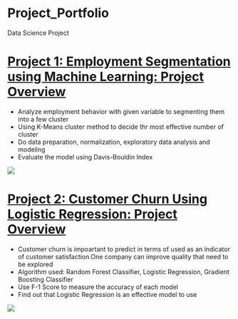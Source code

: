 # Project_Portfolio
Data Science Project 

# [Project 1: Employment Segmentation using Machine Learning: Project Overview](https://github.com/novitayldbrs/clusteringemployee)
* Analyze employment behavior with given variable to segmenting them into a few cluster 
* Using K-Means cluster method to decide thr most effective number of cluster 
* Do data preparation, normalization, exploratory data analysis and modeling
* Evaluate the model using Davis-Bouldin Index

![](/images/blob/main/Clustering.png)

# [Project 2: Customer Churn Using Logistic Regression: Project Overview](https://github.com/novitayldbrs/cust_churn)
* Customer churn is impoartant to predict in terms of used as an indicator of customer satisfaction.One company can improve quality that need to be explored
* Algorithm used: Random Forest Classifier, Logistic Regression, Gradient Boosting Classifier
* Use F-1 Score to measure the accuracy of each model
* Find out that Logistic Regression is an effective model to use

![](/images/blob/main/Confusion%20Matrix.png)
